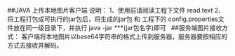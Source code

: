 ##JAVA 上传本地图片客户端 说明：
1、使用前请阅读工程下文件 read.text
2、将工程打包成可执行的jar包后，将生成的jar包 和 工程下的 config.properties文件放在同一级目录下，并执行 java -jar ***(jar包名字)即可
 
##服务端图片接收方式：
客户端将本地图片以base64字符串的格式上传到服务器，服务器要按相应的方式去接收并解码。
